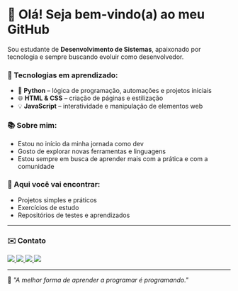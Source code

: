 # 👋 Olá! Seja bem-vindo(a) ao meu GitHub

Sou estudante de **Desenvolvimento de Sistemas**, apaixonado por tecnologia e sempre buscando evoluir como desenvolvedor.

### 🚀 Tecnologias em aprendizado:
- 🐍 **Python** – lógica de programação, automações e projetos iniciais  
- 🌐 **HTML & CSS** – criação de páginas e estilização  
- 💡 **JavaScript** – interatividade e manipulação de elementos web  

### 📚 Sobre mim:
- Estou no início da minha jornada como dev  
- Gosto de explorar novas ferramentas e linguagens  
- Estou sempre em busca de aprender mais com a prática e com a comunidade  

### 📌 Aqui você vai encontrar:
- Projetos simples e práticos  
- Exercícios de estudo  
- Repositórios de testes e aprendizados  

---

### ✉️ Contato

<p align="left">
  <a href="https://github.com/joaodamasio22" target="_blank">
    <img src="https://img.shields.io/badge/GitHub-100000?style=for-the-badge&logo=github&logoColor=white" />
  </a>
  <a href="https://www.linkedin.com/in/seu-usuario/" target="_blank">
    <img src="https://img.shields.io/badge/LinkedIn-0A66C2?style=for-the-badge&logo=linkedin&logoColor=white" />
  </a>
  <a href="https://www.instagram.com/_jdamasio/" target="_blank">
    <img src="https://img.shields.io/badge/Instagram-E4405F?style=for-the-badge&logo=instagram&logoColor=white" />
  </a>
  <a href="mailto:joaodamasio039@gmail.com" target="_blank">
    <img src="https://img.shields.io/badge/E--mail-D14836?style=for-the-badge&logo=gmail&logoColor=white" />
  </a>
</p>

---

🧠 *"A melhor forma de aprender a programar é programando."*
